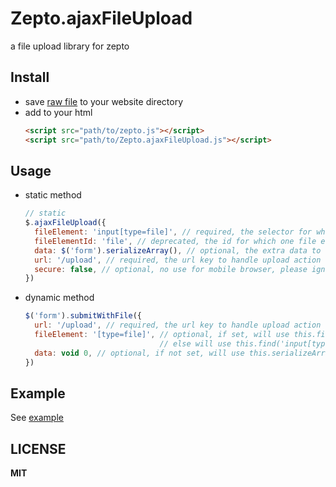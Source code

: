 # Zepto.ajaxFileUpload

a file upload library for zepto

## Install

- save [raw file](https://raw.githubusercontent.com/acrazing/Zepto.ajaxFileUpload/master/Zepto.ajaxFileUpload.js) to your website directory
- add to your html
  ```html
  <script src="path/to/zepto.js"></script>
  <script src="path/to/Zepto.ajaxFileUpload.js"></script>
  ```

## Usage

- static method
  ```js
  // static
  $.ajaxFileUpload({
    fileElement: 'input[type=file]', // required, the selector for which one or more file element will be upload
    fileElementId: 'file', // deprecated, the id for which one file element will be upload
    data: $('form').serializeArray(), // optional, the extra data to upload, if none, do not pass this field
    url: '/upload', // required, the url key to handle upload action
    secure: false, // optional, no use for mobile browser, please ignore
  })
  ```
- dynamic method
  ```js
  $('form').submitWithFile({
    url: '/upload', // required, the url key to handle upload action
    fileElement: '[type=file]', // optional, if set, will use this.find(fileElement) to get file elements, 
                                // else will use this.find('input[type=file]') to get file elements
    data: void 0, // optional, if not set, will use this.serializeArray() to get extra data to submit
  })
  ```

## Example

See [example](./examle/index.html)

## LICENSE

**MIT**
